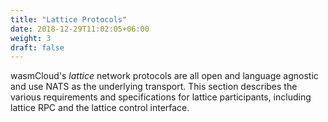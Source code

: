 ```yaml
---
title: "Lattice Protocols"
date: 2018-12-29T11:02:05+06:00
weight: 3
draft: false
---
```


wasmCloud's _lattice_ network protocols are all open and language agnostic and use NATS as the underlying transport. This section describes the various requirements
and specifications for lattice participants, including lattice RPC and the lattice control interface.
